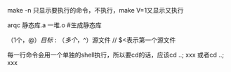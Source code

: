 make -n 只显示要执行的命令，不执行，make V=1又显示又执行

arqc 静态库.a 一堆.o #生成静态库

（1个，$@）目标:（多个，$^）源文件
// $<表示第一个源文件

每一行命令会用一个单独的shell执行，所以要cd的话，应该cd ..; xxx
或者cd ..;\
xxx

